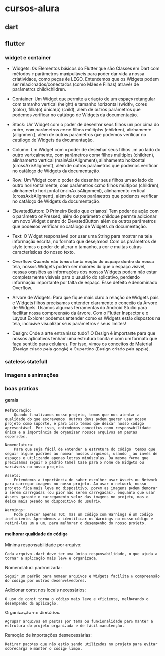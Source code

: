 # cursos-alura
## dart

## flutter
### widget e container
- Widgets:
        Os Elementos básicos do Flutter que são Classes em Dart com métodos e parâmetros manipuláveis para poder dar vida a nossa criatividade, como peças de LEGO.
        Entendemos que os Widgets podem ser relacionados/conectados (como Mães e Filhas) através de parâmetros child/children. 

-   Container:
        Um Widget que permite a criação de um espaço retangular com tamanho vertical (height) e tamanho horizontal (width), cores (color), filha(o) única(o) (child), além de outros parâmetros que podemos verificar no catálogo de Widgets da documentação.

-    Stack:
        Um Widget com o poder de desenhar seus filhos um por cima do outro, com parâmetros como filhos múltiplos (children), alinhamento (alignment), além de outros parâmetros que podemos verificar no catálogo de Widgets da documentação.

-    Column:
        Um Widget com o poder de desenhar seus filhos um ao lado do outro verticalmente, com parâmetros como filhos múltiplos (children), alinhamento vertical (mainAxisAlignment), alinhamento horizontal (crossAxisAligment), além de outros parâmetros que podemos verificar no catálogo de Widgets da documentação.

-    Row:
        Um Widget com o poder de desenhar seus filhos um ao lado do outro horizontalmente, com parâmetros como filhos múltiplos (children), alinhamento horizontal (mainAxisAlignment), alinhamento vertical (crossAxisAligment), além de outros parâmetros que podemos verificar no catálogo de Widgets da documentação.

-    ElevatedButton:
        O Primeiro Botão que criamos! Tem poder de ação com o parâmetro onPressed, além do parâmetro childque permite adicionar um novo Widget dentro do ElevatedButton, além de outros parâmetros que podemos verificar no catálogo de Widgets da documentação.

-    Text:
        O Widget responsável por usar uma String para mostrar na tela informação escrita, no formato que desejamos! Com os parâmetros de style temos o poder de alterar o tamanho, a cor e muitas outras características do nosso texto.

-    Overflow:
        Quando não temos tanta noção de espaço dentro da nossa tela, nossos Widgets podem ser maiores do que o espaço visível, nessas ocasiões as informações dos nossos Widgets podem não estar completamente visíveis para o usuário do aplicativo, perdendo informação importante por falta de espaço. Esse defeito é denominado Overflow.

-    Árvore de Widgets:
        Para que fique mais claro a relação de Widgets pais e Widgets filhos precisamos entender claramente o conceito da Árvore de Widgets. Usamos algumas ferramentas do Android Studio para facilitar nossa compreensão da árvore. Com o Flutter Inspector e o Layout Explorer podemos entender como os Widgets estão dispostos na tela, inclusive visualizar seus parâmetros e seus limites!

-    Design:
        Onde a arte entra nisso tudo? O Design é importante para que nossos aplicativos tenham uma estrutura bonita e com um formato que faça sentido para celulares. Por isso, vimos os conceitos de Material (Design criado pela google) e Cupertino (Design criado pela apple).

### sateless statefull

### Imagens e animações

### boas praticas
#### gerais
    Refatoração:
        Quando finalizamos nosso projeto, temos que nos atentar a qualidade do que escrevemos. Outros devs podem querer usar nosso projeto como suporte, e para isso temos que deixar nosso código apresentável. Por isso, entendemos conceitos como responsabilidade única e a importância de organizar nossos arquivos em pastas separadas.

    Nomenclatura:
        Para que seja fácil de entender a estrutura do código, temos que seguir alguns padrões ao nomear nossos arquivos, usando _ ao invés de espaços e utilizando apenas letras minúsculas. Da mesma forma que precisamos seguir o padrão Camel Case para o nome de Widgets ou variáveis no nosso projeto.

    Assets:
        Entendemos a importância de saber escolher usar Assets ou Network para carregar imagens no nosso projeto. Ao usar o network, nosso projeto fica mais leve no dispositivo, porém as imagens podem demorar a serem carregadas (ou pior não serem carregadas), enquanto que usar Assets garante o carregamento veloz das imagens no projeto, mas o deixa mais pesado no dispositivo do usuário.

    Warnings:
        Pode parecer apenas TOC, mas um código com Warnings é um código ineficiente. Aprendemos a identificar os Warnings no nosso código e retirá-los um a um, para melhorar o desempenho do nosso projeto.


#### melhorar qualidade do código

Mínima responsabilidade por arquivo:

    Cada arquivo .dart deve ter uma única responsabilidade, o que ajuda a tornar a aplicação mais leve e organizada.

Nomenclatura padronizada:

    Seguir um padrão para nomear arquivos e Widgets facilita a compreensão do código por outros desenvolvedores.

Adicionar const nos locais necessários:

    O uso de const torna o código mais leve e eficiente, melhorando o desempenho da aplicação.

Organização em diretórios:

    Agrupar arquivos em pastas por tema ou funcionalidade para manter a estrutura do projeto organizada e de fácil manutenção.

Remoção de importações desnecessárias:

    Retirar pacotes que não estão sendo utilizados no projeto para evitar sobrecarga e manter o código limpo.
